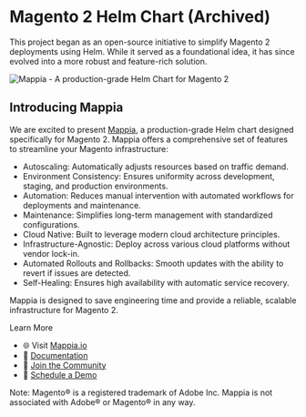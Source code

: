 # Magento 2 Helm Chart (Archived)

This project began as an open-source initiative to simplify Magento 2 deployments using Helm. While it served as a foundational idea, it has since evolved into a more robust and feature-rich solution.​

![Mappia - A production-grade Helm Chart for Magento 2](https://www.mappia.io/assets/mappia-full-logo-light.svg "Mappia")

## Introducing Mappia
We are excited to present [Mappia](https://www.mappia.io), a production-grade Helm chart designed specifically for Magento 2. Mappia offers a comprehensive set of features to streamline your Magento infrastructure:​

- Autoscaling: Automatically adjusts resources based on traffic demand.
- Environment Consistency: Ensures uniformity across development, staging, and production environments.
- Automation: Reduces manual intervention with automated workflows for deployments and maintenance.
- Maintenance: Simplifies long-term management with standardized configurations.
- Cloud Native: Built to leverage modern cloud architecture principles.
- Infrastructure-Agnostic: Deploy across various cloud platforms without vendor lock-in.
- Automated Rollouts and Rollbacks: Smooth updates with the ability to revert if issues are detected.
- Self-Healing: Ensures high availability with automatic service recovery.​

Mappia is designed to save engineering time and provide a reliable, scalable infrastructure for Magento 2.​

Learn More

- 🌐 Visit [Mappia.io](https://www.mappia.io/)
- 📄 [Documentation](https://docs.mappia.io/)
- 💬 [Join the Community](https://chat.mappia.io/)
- 📅 [Schedule a Demo](https://calendar.app.google/DWSEgd6Fc17iVRnd9)

Note: Magento® is a registered trademark of Adobe Inc. Mappia is not associated with Adobe® or Magento® in any way.​

